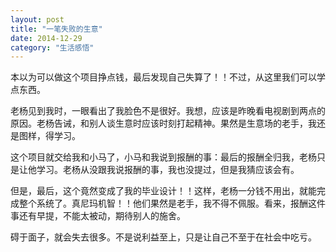 ```yaml
---
layout: post
title: "一笔失败的生意"
date: 2014-12-29
category: "生活感悟"
---
```


本以为可以做这个项目挣点钱，最后发现自己失算了！！不过，从这里我们可以学点东西。

老杨见到我时，一眼看出了我脸色不是很好。我想，应该是昨晚看电视剧到两点的原因。老杨告诫，和别人谈生意时应该时刻打起精神。果然是生意场的老手，我还是图样，得学习。

这个项目就交给我和小马了，小马和我说到报酬的事：最后的报酬全归我，老杨只是让他学习。老杨从没跟我说报酬的事，我也没提过，但是我猜应该会有。

但是，最后，这个竟然变成了我的毕业设计！！这样，老杨一分钱不用出，就能完成整个系统了。真尼玛机智！！他们果然是老手，我不得不佩服。看来，报酬这件事还有早提，不能太被动，期待别人的施舍。

碍于面子，就会失去很多。不是说利益至上，只是让自己不至于在社会中吃亏。


